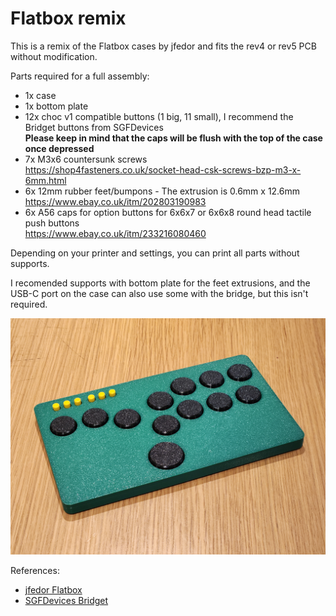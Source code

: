 # Flatbox remix
This is a remix of the Flatbox cases by jfedor and fits the rev4 or rev5 PCB without modification.

Parts required for a full assembly:
- 1x case
- 1x bottom plate
- 12x choc v1 compatible buttons (1 big, 11 small), I recommend the Bridget buttons from SGFDevices<br>
  **Please keep in mind that the caps will be flush with the top of the case once depressed**
- 7x M3x6 countersunk screws<br>
  https://shop4fasteners.co.uk/socket-head-csk-screws-bzp-m3-x-6mm.html
- 6x 12mm rubber feet/bumpons - The extrusion is 0.6mm x 12.6mm<br>
  https://www.ebay.co.uk/itm/202803190983
- 6x A56 caps for option buttons for 6x6x7 or 6x6x8 round head tactile push buttons<br>
  https://www.ebay.co.uk/itm/233216080460

Depending on your printer and settings, you can print all parts without supports.<br>

I recomended supports with bottom plate for the feet extrusions, and the USB-C port on the case can also use some with the bridge, but this isn't required.

![Assembled controller](img/20230512_152635.jpg)

References:
- [jfedor Flatbox](https://github.com/jfedor2/flatbox)
- [SGFDevices Bridget](https://github.com/sgfdevices/Bridget)

